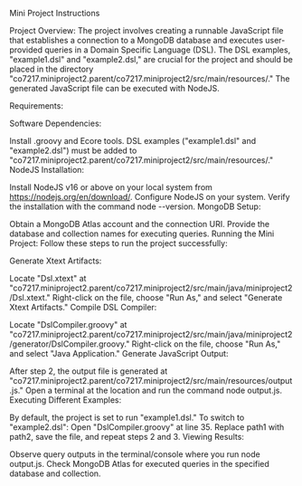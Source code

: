 Mini Project Instructions

Project Overview:
The project involves creating a runnable JavaScript file that establishes a connection to a MongoDB database and executes user-provided queries in a Domain Specific Language (DSL). The DSL examples, "example1.dsl" and "example2.dsl," are crucial for the project and should be placed in the directory "co7217.miniproject2.parent/co7217.miniproject2/src/main/resources/." The generated JavaScript file can be executed with NodeJS.

Requirements:

Software Dependencies:

Install .groovy and Ecore tools.
DSL examples ("example1.dsl" and "example2.dsl") must be added to "co7217.miniproject2.parent/co7217.miniproject2/src/main/resources/."
NodeJS Installation:

Install NodeJS v16 or above on your local system from https://nodejs.org/en/download/.
Configure NodeJS on your system.
Verify the installation with the command node --version.
MongoDB Setup:

Obtain a MongoDB Atlas account and the connection URI.
Provide the database and collection names for executing queries.
Running the Mini Project:
Follow these steps to run the project successfully:

Generate Xtext Artifacts:

Locate "Dsl.xtext" at "co7217.miniproject2.parent/co7217.miniproject2/src/main/java/miniproject2/Dsl.xtext."
Right-click on the file, choose "Run As," and select "Generate Xtext Artifacts."
Compile DSL Compiler:

Locate "DslCompiler.groovy" at "co7217.miniproject2.parent/co7217.miniproject2/src/main/java/miniproject2/generator/DslCompiler.groovy."
Right-click on the file, choose "Run As," and select "Java Application."
Generate JavaScript Output:

After step 2, the output file is generated at "co7217.miniproject2.parent/co7217.miniproject2/src/main/resources/output.js."
Open a terminal at the location and run the command node output.js.
Executing Different Examples:

By default, the project is set to run "example1.dsl." To switch to "example2.dsl":
Open "DslCompiler.groovy" at line 35.
Replace path1 with path2, save the file, and repeat steps 2 and 3.
Viewing Results:

Observe query outputs in the terminal/console where you run node output.js.
Check MongoDB Atlas for executed queries in the specified database and collection.

